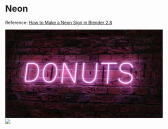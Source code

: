 # Neon

Reference: [How to Make a Neon Sign in Blender 2.8](https://youtu.be/eQjQfmjDXXA)
 
<img src="./Neon-Cycles/Camera1.png" width=700>

<img src="./Neon-Cycles/Camera2.png" width=700>
